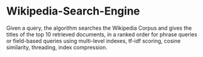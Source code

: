 # Wikipedia-Search-Engine
Given a query, the algorithm searches the Wikipedia Corpus and gives the titles of the top 10 retrieved documents, in a ranked order for phrase queries or field-based queries using multi-level indexes, tf-idf scoring, cosine similarity, threading, index compression.
